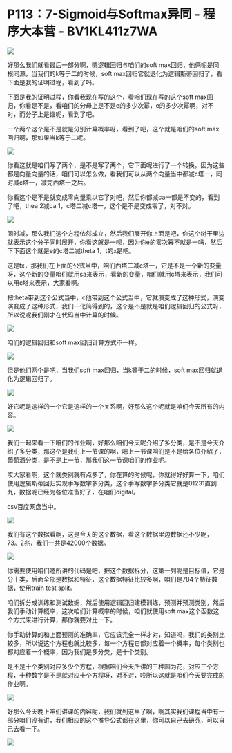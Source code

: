 # P113：7-Sigmoid与Softmax异同 - 程序大本营 - BV1KL411z7WA

![](img/76639750618d0528f3c2d842fec54d99_0.png)

好那么我们就看最后一部分啊，嗯逻辑回归与咱们的soft max回归，他俩呢是同根同源，当我们的k等于二的时候，soft max回归它就退化为逻辑斯蒂回归了，看下面是我的证明过程，看到了吗。

下面是我的证明过程，你看我现在写的这个，看咱们现在写的这个soft max回归，你看是不是，看咱们的分母上是不是e的多少次幂，e的多少次幂啊，对不对，而分子上是谁呢，看到了吧。

一个两个这个是不是就是分别计算概率呀，看到了吧，这个就是咱们的soft max回归啊，那如果当k等于二呢。



![](img/76639750618d0528f3c2d842fec54d99_2.png)

你看这就是咱们写了两个，是不是写了两个，它下面呢进行了一个转换，因为这些都是向量向量的话，咱们可以怎么做，看我们可以从两个向量当中都减c塔一，同时减c塔一，减完西塔一之后。

你看这个是不是就变成零向量乘以它了对吧，然后你都减ca一都是不变的，看到了吧，thea 2减ca 1，c塔二减c塔一，这个是不是变成零了，对不对。



![](img/76639750618d0528f3c2d842fec54d99_4.png)

同时减，那么我们这个方程依然成立，然后我们展开你上面是吧，你这个树干里边就表示这个分子同时展开，你看这就是一呗，因为你e的零次幂不就是一吗，然后下下面这个就是e的c塔二减theta 1，t的x是吧。

这是tx，那我们在上面的公式当中，咱们西塔二减c塔一，它是不是一个新的变量呀，这个新的变量咱们就用sa来表示，看新的变量，咱们就用c塔来表示，我们可以用c塔来表示，大家看啊。

把theta带到这个公式当中，c他带到这个公式当中，它就演变成了这种形式，演变演变成了这种形式，我们一化简得到的，这个是不是就是咱们逻辑回归的公式呀，所以说呢我们刚才在代码当中计算的时候。



![](img/76639750618d0528f3c2d842fec54d99_6.png)

咱们的逻辑回归和soft max回归计算方式不一样。

![](img/76639750618d0528f3c2d842fec54d99_8.png)

但是他们两个是吧，当我们soft max回归，当k等于二的时候，soft max回归就退化为逻辑回归了。



![](img/76639750618d0528f3c2d842fec54d99_10.png)

好它呢是这样的一个它是这样的一个关系啊，好那么这个呢就是咱们今天所有的内容。

![](img/76639750618d0528f3c2d842fec54d99_12.png)

我们一起来看一下咱们的作业啊，好那么咱们今天呢介绍了多分类，是不是今天介绍了多分类，那这个是我们上一节课的啊，嗯上一节课咱们是不是给各位介绍了，葡萄酒分类，是不是上一节，那我们这一节课咱们的作业呢。

哎大家看啊，这个就类别就有点多了，你在算的时候呢，你就得好好算一下，咱们使用逻辑斯蒂回归实现手写数字多分类，这个手写数字多分类它就是01231直到九，数据呢已经为各位准备好了，在咱们digital。

csv百度网盘当中。

![](img/76639750618d0528f3c2d842fec54d99_14.png)

我们有这个数据看啊，这是今天的这个数据，看这个数据里边数据还不少呢，73。2兆，我们一共是42000个数据。



![](img/76639750618d0528f3c2d842fec54d99_16.png)

你需要使用咱们嗯所讲的代码是吧，把这个数据拆分，这第一列呢是目标值，它是分十类，后面全部是数据和特征，这个数据特征比较多啊，咱们是784个特征数据，使用train test split。

咱们拆分成训练和测试数据，然后使用逻辑回归建模训练，预测并预测类别，然后我们手动计算概率，这次咱们计算概率的时候，咱们就使用soft max这个函数这个方式来进行计算，那你就要对比一下。

你手动计算的和上面预测的准确率，它应该完全一样才对，知道吗，我们的类别比较多，所以说这个方程也就比较多，每一个方程它都对应着一个概率，每个类别也都对应着一个概率，因为我们是多分类，是十个类别。

是不是十个类别对应多少个方程，根据咱们今天所讲的三种圆为花，对应三个方程，十种数字是不是就对应十个方程呀，对不对，哎所以这就是咱们今天要完成的作业啊。



![](img/76639750618d0528f3c2d842fec54d99_18.png)

好那么今天晚上咱们讲课的内容呢，我们就到这里了啊，啊其实我们课程当中有一部分咱们没有讲，我们相应的这个推导公式都在这里，你可以自己去研究，可以自己去看一下。



![](img/76639750618d0528f3c2d842fec54d99_20.png)